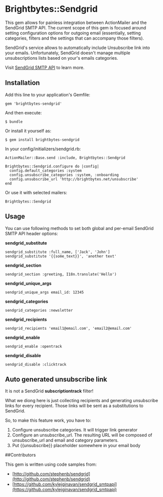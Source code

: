 # Brightbytes::Sendgrid

This gem allows for painless integration between ActionMailer and the SendGrid SMTP API.
The current scope of this gem is focused around setting configuration options for outgoing email (essentially, setting categories, filters and the settings that can accompany those filters). 

SendGrid's service allows to automatically include Unsubscribe link into your emails. Unfortunately, SendGrid doesn't manage multiple unsubscriptions lists based on your's emails categories.

Visit [SendGrid SMTP API](http://sendgrid.com/docs/API_Reference/SMTP_API/index.html) to learn more.

## Installation

Add this line to your application's Gemfile:

    gem 'brightbytes-sendgrid'

And then execute:

    $ bundle

Or install it yourself as:

    $ gem install brightbytes-sendgrid
    
In your config/initializers/sendgrid.rb:

    ActionMailer::Base.send :include, Brightbytes::Sendgrid
    
    Brightbytes::Sendgrid.configure do |config|
      config.default_categories :system
      config.unsubscribe_categories :system, :onboarding
      config.unsubscribe_url 'http://brightbytes.net/unsubscribe'
    end

Or use it with selected mailers:

    Brightbytes::Sendgrid

## Usage

You can use following methods to set both global and per-email SendGrid SMTP API header options:

**sendgrid_substitute**

    sendgrid_substitute :full_name, ['Jack', 'John']
    sendgrid_substitute '{{some_text}}', 'another text'
    
**sendgrid_section**

    sendgrid_section :greeting, I18n.translate('Hello')
    
**sendgrid_unique_args**

    sendgrid_unique_args email_id: 12345

**sendgrid_categories**

    sendgrid_categories :newsletter
    
**sendgrid_recipients**

    sendgrid_recipients 'email1@email.com', 'email2@email.com'

**sendgrid_enable**

    sendgrid_enable :opentrack
    
**sendgrid_disable**
  
    sendgrid_disable :clicktrack
    
## Auto generated unsubscribe link

It is not a SendGrid **subscriptiontrack** filter!

What we diong here is just collecting recipients and generating unsubscribe links for every recipient.
Those links will be sent as a substitutions to SendGrid.

So, to make this feature work, you have to:

1. Configure unsubscribe categories. It will trigger link generator
2. Configure an unsubscribe_url. The resulting URL will be composed of unsubscribe_url and email and category parameters.
3. Put {{unsubscribe}} placeholder somewhere in your email body

##Contributors

This gem is written using code samples from:

* [http://github.com/stephenb/sendgrid](http://github.com/stephenb/sendgrid)
* [https://github.com/kylejginavan/sendgrid_smtpapi](https://github.com/kylejginavan/sendgrid_smtpapi)

